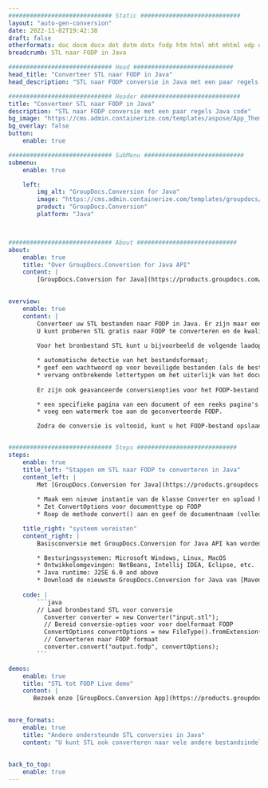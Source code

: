```yaml
---
############################# Static ############################
layout: "auto-gen-conversion"
date: 2022-11-02T19:42:38
draft: false
otherformats: doc docm docx dot dotm dotx fodp htm html mht mhtml odp odt otp pot potm potx pps ppsm ppsx ppt pptm pptx rtf
breadcrumb: STL naar FODP in Java

############################# Head ############################
head_title: "Converteer STL naar FODP in Java"
head_description: "STL naar FODP conversie in Java met een paar regels code. Converteer meer dan 160 bestandsindelingen met de GroupDocs-documentconversie-API voor Java"

############################# Header ############################
title: "Converteer STL naar FODP in Java"
description: "STL naar FODP conversie met een paar regels Java code"
bg_image: "https://cms.admin.containerize.com/templates/aspose/App_Themes/V3/images/bg/header1.png"
bg_overlay: false
button:
    enable: true

############################# SubMenu ############################
submenu:
    enable: true

    left:
        img_alt: "GroupDocs.Conversion for Java"
        image: "https://cms.admin.containerize.com/templates/groupdocs/images/product-logos/90x90-noborder/groupdocs-conversion-java.png"
        product: "GroupDocs.Conversion"
        platform: "Java"



############################# About ############################
about:
    enable: true
    title: "Over GroupDocs.Conversion for Java API"
    content: |
        [GroupDocs.Conversion for Java](https://products.groupdocs.com/conversion/java/) is een geavanceerde conversie-API voor bestandsindelingen voor het converteren tussen populaire afbeeldings- en documentindelingen zoals Microsoft Office, OpenDocument, PDF, HTML, e-mail, CAD. en nog veel meer met slechts een paar regels code. De native API detecteert automatisch de formaten van de originele documenten en biedt veel opties voor het aanpassen van de geconverteerde documenten. Naast de functie om informatie uit een document te extraheren, ondersteunt het standaard ook het cachen van de conversieresultaten naar de lokale schijf. Elk type cacheopslag kan echter worden ondersteund door de juiste interfaces te implementeren - Amazon S3, Dropbox, Google Drive, Windows Azure, Reddis of andere.
    

overview:
    enable: true
    content: |
        Converteer uw STL bestanden naar FODP in Java. Er zijn maar een paar regels Java code nodig op elk platform naar keuze, zoals Windows, Linux, macOS.
        U kunt proberen STL gratis naar FODP te converteren en de kwaliteit van de conversieresultaten te evalueren. Naast eenvoudige scripts voor bestandsconversie, kunt u meer geavanceerde opties proberen voor het laden van het STL-bronbestand en het opslaan van de FODP-uitvoer. 
        
        Voor het bronbestand STL kunt u bijvoorbeeld de volgende laadopties gebruiken:

        * automatische detectie van het bestandsformaat;
        * geef een wachtwoord op voor beveiligde bestanden (als de bestandsindeling dit ondersteunt);
        * vervang ontbrekende lettertypen om het uiterlijk van het document te behouden.
        
        Er zijn ook geavanceerde conversieopties voor het FODP-bestand:

        * een specifieke pagina van een document of een reeks pagina's converteren;
        * voeg een watermerk toe aan de geconverteerde FODP.

        Zodra de conversie is voltooid, kunt u het FODP-bestand opslaan in uw lokale bestandspad of in opslag van derden, zoals FTP, Amazon S3, Google Drive, Dropbox enz. Let op - om STL te converteren tot FODP, hoeft u geen extra software te installeren, zoals MS Office, Open Office, Adobe Acrobat Reader etc.


############################# Steps ############################
steps:
    enable: true
    title_left: "Stappen om STL naar FODP te converteren in Java"
    content_left: |
        Met [GroupDocs.Conversion for Java](https://products.groupdocs.com/conversion/java/) kunnen ontwikkelaars het STL-bestand eenvoudig converteren naar FODP met een paar regels code.
        
        * Maak een nieuwe instantie van de klasse Converter en upload het bestand STL met het volledige pad
        * Zet ConvertOptions voor documenttype op FODP
        * Roep de methode convert() aan en geef de documentnaam (volledig pad) en formaat (FODP) door als parameter

    title_right: "systeem vereisten"
    content_right: |
        Basisconversie met GroupDocs.Conversion for Java API kan worden gedaan met slechts een paar regels code. Onze API's worden ondersteund op alle belangrijke platforms en besturingssystemen. Voordat u de onderstaande code uitvoert, moet u ervoor zorgen dat de volgende vereisten op uw systeem zijn geïnstalleerd.

        * Besturingssystemen: Microsoft Windows, Linux, MacOS
        * Ontwikkelomgevingen: NetBeans, Intellij IDEA, Eclipse, etc.
        * Java runtime: J2SE 6.0 and above
        * Download de nieuwste GroupDocs.Conversion for Java van [Maven](https://repository.groupdocs.com/webapp/#/artifacts/browse/tree/General/repo/com/groupdocs/groupdocs-conversion)
         
    code: |
        ```java    
        // Laad bronbestand STL voor conversie
          Converter converter = new Converter("input.stl");
          // Bereid conversie-opties voor voor doelformaat FODP
          ConvertOptions convertOptions = new FileType().fromExtension("fodp").getConvertOptions();
          // Converteren naar FODP formaat
          converter.convert("output.fodp", convertOptions);
        ```

demos:
    enable: true
    title: "STL tot FODP Live demo"
    content: |
       Bezoek onze [GroupDocs.Conversion App](https://products.groupdocs.app/conversion/family) website en probeer STL naar FODP conversie nu. De gratis demo heeft de volgende voordelen:
          

more_formats:
    enable: true
    title: "Andere ondersteunde STL conversies in Java"
    content: "U kunt STL ook converteren naar vele andere bestandsindelingen. Zie de lijst hieronder."
       
       
back_to_top:
    enable: true
---
```

